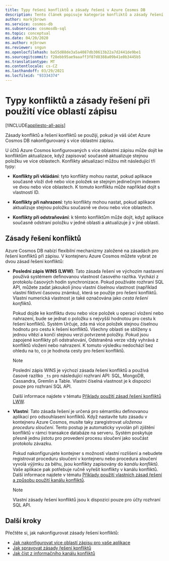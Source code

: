 ```yaml
---
title: Typy řešení konfliktů a zásady řešení v Azure Cosmos DB
description: Tento článek popisuje kategorie konfliktů a zásady řešení konfliktů v Azure Cosmos DB.
author: markjbrown
ms.service: cosmos-db
ms.subservice: cosmosdb-sql
ms.topic: conceptual
ms.date: 04/20/2020
ms.author: mjbrown
ms.reviewer: sngun
ms.openlocfilehash: ba55d88de3a5a4087db30613b22a7d2441de9be1
ms.sourcegitcommit: f28ebb95ae9aaaff3f87d8388a09b41e0b3445b5
ms.translationtype: MT
ms.contentlocale: cs-CZ
ms.lasthandoff: 03/29/2021
ms.locfileid: "93334374"
---
```

# <a name="conflict-types-and-resolution-policies-when-using-multiple-write-regions"></a>Typy konfliktů a zásady řešení při použití více oblastí zápisu
[!INCLUDE[appliesto-all-apis](includes/appliesto-all-apis.md)]

Zásady konfliktů a řešení konfliktů se použijí, pokud je váš účet Azure Cosmos DB nakonfigurovaný s více oblastmi zápisu.

U účtů Azure Cosmos konfigurovaných s více oblastmi zápisu může dojít ke konfliktům aktualizace, když zapisovač současně aktualizuje stejnou položku ve více oblastech. Konflikty aktualizací můžou mít následující tři typy:

* **Konflikty při vkládání**: tyto konflikty mohou nastat, pokud aplikace současně vloží dvě nebo více položek se stejným jedinečným indexem ve dvou nebo více oblastech. K tomuto konfliktu může například dojít s vlastností ID.

* **Konflikty při nahrazení**: tyto konflikty mohou nastat, pokud aplikace aktualizuje stejnou položku současně ve dvou nebo více oblastech.

* **Konflikty při odstraňování**: k těmto konfliktům může dojít, když aplikace současně odstraní položku v jedné oblasti a aktualizuje ji v jiné oblasti.

## <a name="conflict-resolution-policies"></a>Zásady řešení konfliktů

Azure Cosmos DB nabízí flexibilní mechanizmy založené na zásadách pro řešení konfliktů při zápisu. V kontejneru Azure Cosmos můžete vybrat ze dvou zásad řešení konfliktů:

* **Poslední zápis WINS (LWW)**: Tato zásada řešení ve výchozím nastavení používá systémem definovanou vlastnost časového razítka. Vychází z protokolu časových hodin synchronizace. Pokud používáte rozhraní SQL API, můžete zadat jakoukoli jinou vlastní číselnou vlastnost (například vlastní fiktivní časovou známku), která se použije pro řešení konfliktů. Vlastní numerická vlastnost je také označována jako *cesta řešení konfliktů*. 

  Pokud dojde ke konfliktu dvou nebo více položek u operací vložení nebo nahrazení, bude se jednat o položku s nejvyšší hodnotou pro cestu k řešení konfliktů. Systém Určuje, zda má více položek stejnou číselnou hodnotu pro cestu k řešení konfliktů. Všechny oblasti se sblíženy s jednou vítězí a končí stejnou verzí potvrzené položky. Pokud jsou zapojené konflikty při odstraňování, Odstraněná verze vždy vyhrává z konfliktů vložení nebo nahrazení. K tomuto výsledku nedochází bez ohledu na to, co je hodnota cesty pro řešení konfliktů.

  > [!NOTE]
  > Poslední zápis WINS je výchozí zásada řešení konfliktů a používá časové razítko `_ts` pro následující rozhraní API: SQL, MongoDB, Cassandra, Gremlin a Table. Vlastní číselná vlastnost je k dispozici pouze pro rozhraní SQL API.

  Další informace najdete v tématu [Příklady použití zásad řešení konfliktů LWW](how-to-manage-conflicts.md).

* **Vlastní**: Tato zásada řešení je určená pro sémantiku definovanou aplikací pro odsouhlasení konfliktů. Když nastavíte tuto zásadu v kontejneru Azure Cosmos, musíte taky zaregistrovat *uloženou proceduru sloučení*. Tento postup je automaticky vyvolán při zjištění konfliktů v rámci transakce databáze na serveru. Systém poskytuje přesně jednu jistotu pro provedení procesu sloučení jako součást protokolu závazku.  

  Pokud nakonfigurujete kontejner s možností vlastní rozlišení a nebudete registrovat proceduru sloučení v kontejneru nebo procedura sloučení vyvolá výjimku za běhu, jsou konflikty zapisovány do *kanálu konfliktů*. Vaše aplikace pak potřebuje ručně vyřešit konflikty v kanálu konfliktů. Další informace najdete v tématu [Příklady použití vlastních zásad řešení a způsobu použití kanálu konfliktů](how-to-manage-conflicts.md).

  > [!NOTE]
  > Vlastní zásady řešení konfliktů jsou k dispozici pouze pro účty rozhraní SQL API.

## <a name="next-steps"></a>Další kroky

Přečtěte si, jak nakonfigurovat zásady řešení konfliktů:

* [Jak nakonfigurovat více oblastí zápisu pro vaše aplikace](how-to-multi-master.md)
* [Jak spravovat zásady řešení konfliktů](how-to-manage-conflicts.md)
* [Jak číst z informačního kanálu konfliktů](how-to-manage-conflicts.md#read-from-conflict-feed)
